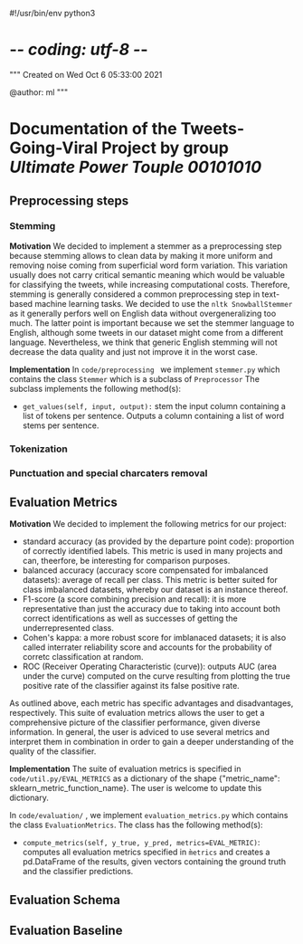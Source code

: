 #!/usr/bin/env python3
# -*- coding: utf-8 -*-
"""
Created on Wed Oct  6 05:33:00 2021

@author: ml
"""

# Documentation of the Tweets-Going-Viral Project by group *Ultimate Power Touple 00101010*

## Preprocessing steps

### Stemming

**Motivation**
We decided to implement a stemmer as a preprocessing step because stemming allows to clean data by making it more uniform 
and removing noise coming from superficial word form variation. This variation usually does not carry critical semantic meaning which would be valuable for classifying the tweets, while increasing computational costs. 
Therefore, stemming is generally considered a common preprocessing step in text-based machine learning tasks.
We decided to use the `nltk SnowballStemmer` as it generally perfors well on English data without overgeneralizing too much. The latter point is important because we set the stemmer language to English, although some tweets in our dataset might come from a different language.
Nevertheless, we think that generic English stemming will not decrease the data quality and just not improve it in the worst case. 

**Implementation**
In `code/preprocessing ` we implement `stemmer.py` which contains the class `Stemmer` which is a subclass of `Preprocessor`
The subclass implements the following method(s):
* `get_values(self, input, output):` stem the input column containing a list of tokens per sentence. Outputs a column containing a list of word stems per sentence. 
### Tokenization

### Punctuation and special charcaters removal

## Evaluation Metrics

**Motivation**
We decided to implement the following metrics for our project:
* standard accuracy (as provided by the departure point code): proportion of correctly identified labels. This metric is used in many projects and can, theerfore, be interesting for comparison purposes.
* balanced accuracy (accuracy score compensated for imbalanced datasets): average of recall per class. This metric is better suited for class imbalanced datasets, whereby our dataset is an instance thereof.
* F1-score (a score combining precision and recall): it is more representative than just the accuracy due to taking into account both correct identifications as well as successes of getting the underrepresented class.
* Cohen's kappa: a more robust score for imblanaced datasets; it is also called interrater reliability score and accounts for the probability of corretc classification at random.
* ROC (Receiver Operating Characteristic (curve)): outputs AUC (area under the curve) computed on the curve resulting from plotting the true positive rate of the classifier against its false positive rate. 

As outlined above, each metric has specific advantages and disadvantages, respectively. This suite of evaluation metrics allows the user to get a comprehensive picture of the classifier performance, given diverse information. 
In general, the user is adviced to use several metrics and interpret them in combination in order to gain a deeper understanding of the quality of the classifier. 

**Implementation**
The suite of evaluation metrics is specified in `code/util.py/EVAL_METRICS` as a dictionary of the shape {"metric_name": sklearn_metric_function_name}.
The user is welcome to update this dictionary.

In `code/evaluation/` , we implement `evaluation_metrics.py` which contains the class `EvaluationMetrics`.
The class has the following method(s):
* `compute_metrics(self, y_true, y_pred, metrics=EVAL_METRIC)`: computes all evaluation metrics specified in `m̀etrics` and creates a pd.DataFrame of the results, given vectors containing the ground truth and the classifier predictions. 

## Evaluation Schema 

## Evaluation Baseline